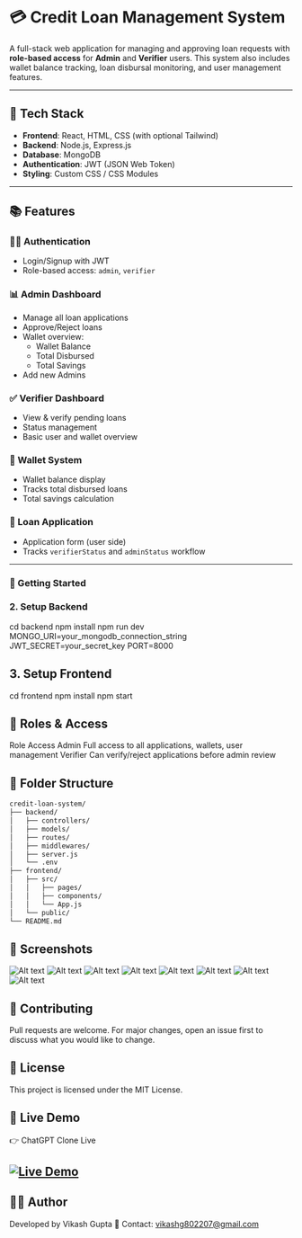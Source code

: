 # 💳 Credit Loan Management System

A full-stack web application for managing and approving loan requests with **role-based access** for **Admin** and **Verifier** users. This system also includes wallet balance tracking, loan disbursal monitoring, and user management features.

---

## 🔧 Tech Stack

- **Frontend**: React, HTML, CSS (with optional Tailwind)
- **Backend**: Node.js, Express.js
- **Database**: MongoDB
- **Authentication**: JWT (JSON Web Token)
- **Styling**: Custom CSS / CSS Modules

---

## 📚 Features

### 🧑‍💻 Authentication
- Login/Signup with JWT
- Role-based access: `admin`, `verifier`

### 📊 Admin Dashboard
- Manage all loan applications
- Approve/Reject loans
- Wallet overview:
  - Wallet Balance
  - Total Disbursed
  - Total Savings
- Add new Admins

### ✅ Verifier Dashboard
- View & verify pending loans
- Status management
- Basic user and wallet overview

### 💼 Wallet System
- Wallet balance display
- Tracks total disbursed loans
- Total savings calculation

### 📝 Loan Application
- Application form (user side)
- Tracks `verifierStatus` and `adminStatus` workflow

---

### 🚀 Getting Started

### 2. Setup Backend
cd backend
npm install
npm run dev
MONGO_URI=your_mongodb_connection_string
JWT_SECRET=your_secret_key
PORT=8000
## 3. Setup Frontend
cd frontend
npm install
npm start
## 🔑 Roles & Access
Role	Access
Admin	Full access to all applications, wallets, user management
Verifier	Can verify/reject applications before admin review
## 📁 Folder Structure
```bash
credit-loan-system/
├── backend/
│   ├── controllers/
│   ├── models/
│   ├── routes/
│   ├── middlewares/
│   ├── server.js
│   └── .env
├── frontend/
│   ├── src/
│   │   ├── pages/
│   │   ├── components/
│   │   └── App.js
│   └── public/
└── README.md
```
## 📸 Screenshots
![Alt text](https://github.com/vik802207/credit-loan-system/blob/master/img/Screenshot%20(334).png?raw=true)
![Alt text](https://github.com/vik802207/credit-loan-system/blob/master/img/Screenshot%20(340).png?raw=true)
![Alt text](https://github.com/vik802207/credit-loan-system/blob/master/img/Screenshot%20(341).png?raw=true)
![Alt text](https://github.com/vik802207/credit-loan-system/blob/master/img/Screenshot%20(342).png?raw=true)
![Alt text](https://github.com/vik802207/credit-loan-system/blob/master/img/Screenshot%20(335).png?raw=true)
![Alt text](https://github.com/vik802207/credit-loan-system/blob/master/img/Screenshot%20(336).png?raw=true)
![Alt text](https://github.com/vik802207/credit-loan-system/blob/master/img/Screenshot%20(337).png?raw=true)
![Alt text](https://github.com/vik802207/credit-loan-system/blob/master/img/Screenshot%20(338).png?raw=true)


## 🤝 Contributing
Pull requests are welcome. For major changes, open an issue first to discuss what you would like to change.

## 📜 License
This project is licensed under the MIT License.
## 🔗 Live Demo
👉 ChatGPT Clone Live
## [![Live Demo](https://img.shields.io/badge/Live-Demo-brightgreen?style=for-the-badge)](https://magical-cat-74ec58.netlify.app/)

## 👨‍💻 Author
Developed by Vikash Gupta
📧 Contact: vikashg802207@gmail.com

